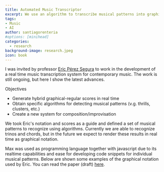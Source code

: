 ```yaml
---
title: Automated Music Transcriptor
excerpt: We use an algorithm to transcribe musical patterns into graphical notation
tags:
- Music
- AI
author: santiagorenteria
#options: [minihead]
categories:
  - research
background-image: research.jpeg
icon: book
---
```


I was invited by professor <a href="https://www.ericperezsegura.com/english">Eric Pérez Segura</a> to work in the development of a real time music transcription system for contemporary music. The work is still ongoing, but here I show the latest advances.

Objectives

* Generate hybrid graphical-regular scores in real time
* Obtain specific algorithms for detecting musical patterns (v.g. thrills, clusters, etc.)
* Create a new system for composition/improvisation

We took Eric's notation and scores as a guide and defined a set of musical patterns to recognize using algorithms. Currently we are able to recognize trinos and chords, but in the future we expect to render these results in real time as graphical notation.

Max was used as programming language together with javascript due to its realtime capabilities and ease for developing code snippets for individual musical patterns. Below are shown some examples of the graphical notation used by Eric. You can read the paper (draft) <a href="https://www.researchgate.net/publication/315613918_Towards_an_Automatic_Music_Transcription_System_for_Contemporary_and_Experimental_Music_Languages_using_Non-Traditional_Music_Notation">here</a>.

<div class="12u"><span class="image fit"><img src="{{ site.baseurl }}/images/mus_not/1.jpg" alt="" /></span></div>

<div class="12u"><span class="image fit"><img src="{{ site.baseurl }}/images/mus_not/2.png" alt="" /></span></div>

<div class="12u"><span class="image fit"><img src="{{ site.baseurl }}/images/mus_not/3.png" alt="" /></span></div>
